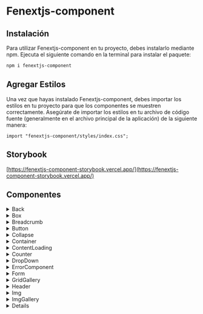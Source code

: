 # Fenextjs-component

## Instalación

Para utilizar Fenextjs-component en tu proyecto, debes instalarlo mediante npm. Ejecuta el siguiente comando en la terminal para instalar el paquete:

```bash
npm i fenextjs-component
```

## Agregar Estilos

Una vez que hayas instalado Fenextjs-component, debes importar los estilos en tu proyecto para que los componentes se muestren correctamente. Asegúrate de importar los estilos en tu archivo de código fuente (generalmente en el archivo principal de la aplicación) de la siguiente manera:

```tsx
import "fenextjs-component/styles/index.css";
```

## Storybook

[https://fenextjs-component-storybook.vercel.app/](https://fenextjs-component-storybook.vercel.app/)

## Componentes

<details>
  <summary>Back</summary>
El componente Back es una representación visual de un botón de retroceso (atrás) que permite al usuario navegar a la página anterior en la historia del navegador, utilizar la funcionalidad de Next.js Router, redirigir a una URL específica o simplemente ejecutar una función personalizada al hacer clic en el botón.

```tsx
import { Back, BackProps } from "fenextjs-component/cjs/Back";

/* Ejemplo 1: Uso básico del componente Back con texto personalizado */
<Back>Go Back</Back>;

/* Ejemplo 2: Back con icono personalizado y tipo de redirección a una URL */
<Back
    icon={<img src="/custom-back-icon.svg" alt="Back Icon" />}
    typeOnBack="link"
    link="/previous-page"
>
    Back to Previous Page
</Back>;

/* Ejemplo 3: Back en estado de carga (loader) */
<Back loader>Loading...</Back>;

/* Ejemplo 4: Back deshabilitado */
<Back disabled>Disabled Back</Back>;

/* Ejemplo 5: Back con redirección a la página anterior mediante Next.js Router */
<Back typeOnBack="router">Go to Previous Route</Back>;

/* Ejemplo 6: Back con redirección a la página anterior mediante la historia del navegador */
<Back typeOnBack="history">Go Back in History</Back>;

/* Ejemplo 7: Back con función personalizada */
<Back onClick={() => alert("Custom function executed!")}>
    Custom Click Function
</Back>;
```

</details>

<details>
  <summary>Box</summary>
El componente Box es un componente simple que representa un contenedor que puede ser utilizado para agrupar contenido dentro de una caja con estilos personalizados.

```tsx
import { Box, BoxProps } from "fenextjs-component/cjs/Box";

/* Ejemplo 1: Uso básico del componente Box */
<Box>
    <h2>Contenido dentro del Box</h2>
    <p>Este es un párrafo dentro del Box.</p>
</Box>

/* Ejemplo 2: Box con clase de estilo personalizada */
<Box className="custom-box">
    <h2>Contenido personalizado dentro del Box</h2>
    <p>Este es otro párrafo dentro del Box con estilos personalizados.</p>
</Box>

```

</details>

<details>
  <summary>Breadcrumb</summary>
El componente Breadcrumb es una representación visual de una lista de enlaces que proporcionan una navegación jerárquica en una aplicación web. Cada enlace en la lista se muestra con una etiqueta "a" que permite redirigir al usuario a la URL especificada.

```tsx
import { Breadcrumb, BreadcrumbProps } from "fenextjs-component/cjs/Breadcrumb";

const breadcrumbLinks = [
    { href: "/", children: "Home" },
    { href: "/products", children: "Products" },
    { href: "/products/category", children: "Category" },
];

const handleLinkClick = () => {
    console.log("Breadcrumb link clicked!");
};

/* Ejemplo 1: Uso básico del componente Breadcrumb */
<Breadcrumb links={breadcrumbLinks} />;

/* Ejemplo 2: Breadcrumb con clase de estilo personalizada */
<Breadcrumb
    links={breadcrumbLinks}
    className="custom-breadcrumb"
    classNameItem="custom-breadcrumb-item"
    classNameLink="custom-breadcrumb-link"
/>;

/* Ejemplo 3: Breadcrumb con evento de clic personalizado */
<Breadcrumb
    links={[
        { href: "/", children: "Home" },
        {
            href: "/products",
            children: "Products",
            onClick: handleLinkClick,
        },
        { href: "/products/category", children: "Category" },
    ]}
/>;
```

</details>

<details>
  <summary>Button</summary>

El componente Button es un componente versátil que representa un botón interactivo. Puede renderizarse como un elemento "button" o como un contenedor "div", y proporciona varias opciones de personalización, incluyendo tamaño, icono y estado de carga.

```tsx
import { Button, ButtonProps } from "fenextjs-component/cjs/Button";

const handleButtonClick = () => {
    console.log("Button clicked!");
};

/* Ejemplo 1: Uso básico del componente Button */
<Button onClick={handleButtonClick}>Click Me</Button>;

/* Ejemplo 2: Button con clase de estilo personalizada */
<Button className="custom-button" onClick={handleButtonClick}>
    Custom Button
</Button>;

/* Ejemplo 3: Button con icono */
<Button icon={<i className="fa fa-check" />} onClick={handleButtonClick}>
    Save
</Button>;

/* Ejemplo 4: Button con estado de carga */
<Button loader onClick={handleButtonClick}>
    Loading...
</Button>;

/* Ejemplo 5: Button deshabilitado */
<Button disabled onClick={handleButtonClick}>
    Disabled Button
</Button>;

/* Ejemplo 6: Button como un contenedor <div> */
<Button isBtn={false} onClick={handleButtonClick}>
    Div Button
</Button>;

/* Ejemplo 7: Button con tamaño personalizado */
<Button size="extra-strong" onClick={handleButtonClick}>
    Extra Strong Button
</Button>;

/* Ejemplo 8: Button a lo ancho */
<Button full onClick={handleButtonClick}>
    Full Width Button
</Button>;
```

</details>

<details>
  <summary>Collapse</summary>
<details>
  <summary>Simple</summary>

El componente Collapse es un componente utilizado para mostrar y ocultar contenido, como acordeones, en una interfaz. Permite definir encabezados personalizados para controlar el colapso del contenido y ofrece opciones para mostrar un icono de carga mientras se realiza una acción.

```tsx
import {
    Collapse,
    CollapseProps,
} from "fenextjs-component/cjs/Collapse/Simple";

/* Ejemplo 1: Uso básico del componente Collapse */
<Collapse header="Click to Collapse">
    <p>Content goes here</p>
</Collapse>;

/* Ejemplo 2: Collapse con encabezado personalizado */
<Collapse header={<h3>Custom Header</h3>}>
    <p>Custom content</p>
</Collapse>;

/* Ejemplo 3: Collapse deshabilitado */
<Collapse header="Disabled Collapse" disabled>
    <p>Content goes here</p>
</Collapse>;

/* Ejemplo 4: Collapse activo por defecto */
<Collapse header="Default Active Collapse" defaultActive>
    <p>Content goes here</p>
</Collapse>;

/* Ejemplo 5: Collapse con tipo "radio" */
<Collapse header="Radio Collapse" type="radio">
    <p>Content goes here</p>
</Collapse>;

/* Ejemplo 6: Collapse con icono de carga */
<Collapse header="Collapse with Loader" loader>
    <p>Content goes here</p>
</Collapse>;

/* Ejemplo 7: Collapse con tipo de show "focus" */
<Collapse header="Focus Collapse" show="focus">
    <p>Content goes here</p>
</Collapse>;
```

</details>
<details>
  <summary>Multiple</summary>

El componente CollapseMultiple es una extensión del componente Collapse que permite mostrar múltiples elementos colapsables. Permite proporcionar una lista de elementos (items) que se colapsarán individualmente y ofrece opciones para controlar si los elementos son de tipo "checkbox" o "radio" y compartir el mismo nombre de grupo para que solo uno pueda estar activo a la vez.

```tsx
import {
    CollapseMultiple,
    CollapseMultipleProps,
} from "fenextjs-component/cjs/Collapse/Multiple";

const collapseItems = [
    {
        header: "Item 1",
        children: <p>Content for Item 1</p>,
    },
    {
        header: "Item 2",
        children: <p>Content for Item 2</p>,
    },
    {
        header: "Item 3",
        children: <p>Content for Item 3</p>,
    },
];

/* Ejemplo 1: Uso del componente CollapseMultiple con tipo "checkbox" */
<CollapseMultiple
    items={collapseItems}
    name="checkbox-group"
    type="checkbox"
/>

/* Ejemplo 2: Uso del componente CollapseMultiple con tipo "radio" */
<CollapseMultiple items={collapseItems} name="radio-group" type="radio" />;
```

</details>
</details>

<details>
  <summary>Container</summary>
El componente Container es una caja que envuelve y limita su contenido. Permite personalizar el tamaño del contenedor y aplicar padding inline (espacio interno horizontal) si es necesario.

```tsx
import { Container, ContainerProps } from "fenextjs-component/cjs/Container";

/* Ejemplo 1: Uso del componente Container con tamaño personalizado y padding inline */
<Container customSize={480} usePaddingInline>
    <p>Contenido del contenedor</p>
</Container>;

/* Ejemplo 2: Uso del componente Container sin padding inline */
<Container usePaddingInline={false}>
    <p>Otro contenido del contenedor</p>
</Container>;
```

</details>

<details>
  <summary>ContentLoading</summary>

El componente ContentLoading es un componente que representa un contenedor para el contenido que puede estar cargando o aún no estar disponible. Puede mostrar un spinner de carga mientras se está cargando el contenido, o simplemente mostrar el contenido cuando esté listo.

```tsx
import {
    ContentLoading,
    ContentLoadingProps,
} from "fenextjs-component/cjs/ContentLoading";

const [loading, setLoading] = useState(true);

useEffect(() => {
    // Simulación de una carga asincrónica
    setTimeout(() => {
        setLoading(false);
    }, 3000);
}, []);
<ContentLoading loader={loading}>
    <p>Contenido listo para mostrar</p>
</ContentLoading>;
```

</details>
<details>
  <summary>Counter</summary>

El componente Counter es un contador que muestra un número y, opcionalmente, un texto asociado. El contador anima el cambio del número desde el valor actual hasta el número objetivo con una animación suave de incremento.

```tsx
import { Counter, CounterProps } from "fenextjs-component/cjs/Counter";

/* Ejemplo 1: Uso básico del componente Counter */
<Counter number={1000} text="Total Count" />;

/* Ejemplo 2: Personalización del tiempo de incremento y el número de decimales */
<Counter number={2000.75} text="Sales Count" time={2000} decimal={1} />;

/* Ejemplo 3: Uso de un formato personalizado para el número */
<Counter
    number={3000.12345}
    text="Average Score"
    parseNumber={(n) => `$${n.toFixed(2)}`}
/>;
```

</details>
<details>
  <summary>DropDown</summary>

El componente DropDown es un componente que muestra un contenido colapsable que se despliega hacia arriba o hacia abajo según el espacio disponible en el contenedor padre. Es útil para crear menús desplegables o listas que deben ajustarse automáticamente según el espacio disponible.

```tsx
import { DropDown, DropDownProps } from "fenextjs-component/cjs/DropDown";

/* Ejemplo 1: DropDown hacia abajo */
<DropDown header="Menu">
    <ul>
        <li>Option 1</li>
        <li>Option 2</li>
        <li>Option 3</li>
    </ul>
</DropDown>;

/* Ejemplo 2: DropDown hacia arriba */
<DropDown header="Profile" show="focus">
    <div>
        <p>Username: john_doe</p>
        <button>Logout</button>
    </div>
</DropDown>;
```

</details>
<details>
  <summary>ErrorComponent</summary>

El componente ErrorComponent es un componente que se utiliza para mostrar mensajes de error en la interfaz de usuario. Es útil para manejar errores generados por la biblioteca fenextjs-error.

```tsx
import {
    ErrorComponent,
    ErrorComponentProps,
} from "fenextjs-component/cjs/Error";

const handleError: ErrorFenextjs = {
    code: "INPUT_REQUIRED",
    message: "Este campo es obligatorio.",
};

/* Ejemplo 1: Mostrar un mensaje de error */
<ErrorComponent error={handleError} />;

/* Ejemplo 2: Mostrar contenido si no hay error */
<ErrorComponent error={null}>
    <p>Contenido sin errores.</p>
</ErrorComponent>;
```

</details>
<details>
  <summary>Form</summary>

El componente Form es un componente que se utiliza para manejar formularios en React. Proporciona funciones para validar los datos del formulario usando Yup, enviar el formulario y manejar las notificaciones de éxito o error después del envío.

```tsx
import { Form, FormProps } from "fenextjs-component/cjs/Form";

// Datos iniciales del formulario
const initialData = {
    name: "",
    email: "",
    message: "",
};

// Función para manejar la envío del formulario
const handleSubmit: FormProps["onSubmit"] = async (data) => {
    // Aquí deberías realizar la lógica para enviar los datos del formulario al servidor.
    // Retorna una promesa con el resultado del envío del formulario (puede ser un objeto con propiedades type, message, etc.).
    // Simularemos una solicitud exitosa aquí con un retraso de 1 segundo:
    await new Promise((resolve) => setTimeout(resolve, 1000));
    return {
        type: "success",
        message: "Formulario enviado con éxito.",
    };
};

// Función para manejar el evento después del envío exitoso del formulario
const handleAfterSubmit: FormProps["onAfterSubmit"] = (data) => {
    console.log("Formulario enviado con éxito:", data);
    // Aquí puedes realizar acciones después de que el formulario se envíe con éxito.
};

<Form
    data={initialData}
    onSubmit={handleSubmit}
    onAfterSubmit={handleAfterSubmit}
>
    {/* Aquí irían los campos del formulario */}
</Form>;
```

</details>
<details>
  <summary>GridGallery</summary>

El componente GridGallery es una galería de elementos dispuestos en una cuadrícula. Toma una lista de elementos de tipo React.ReactNode y los muestra en una cuadrícula con un estilo personalizado.

```tsx
import {
    GridGallery,
    GridGalleryProps,
} from "fenextjs-component/cjs/GridGallery";

// Lista de elementos para mostrar en la galería
const galleryItems = [
    <img src="imagen1.jpg" alt="Imagen 1" />,
    <img src="imagen2.jpg" alt="Imagen 2" />,
    <img src="imagen3.jpg" alt="Imagen 3" />,
    // Agrega más elementos aquí...
];

<GridGallery
    items={galleryItems}
    className="my-gallery"
    classNameItem="gallery-item"
/>;
```

</details>

<details>
  <summary>Header</summary>
<details>
  <summary>ButtonMenu</summary>

El componente ButtonMenu es un botón desplegable que muestra un menú cuando se hace clic en él. Tiene opciones para personalizar su apariencia, como agregar un ícono y contenido dentro del menú. También puede estar en un estado de carga (loader) y ser desactivado (disabled). El menú se activa mediante una casilla de verificación oculta que se marca o desmarca al hacer clic en el botón.

```tsx
import {
    ButtonMenu,
    ButtonMenuProps,
} from "fenextjs-component/cjs/Header/ButtonMenu";

<ButtonMenu
    loader={false}
    disabled={false}
    defaultActive={false}
    className="custom-btn-menu"
    classNameIcon="custom-icon"
    classNameIconBarClose="custom-icon-bar"
    classNameContent="custom-content"
>
    <img src="logo.png" />
</ButtonMenu>;
```

</details>

<details>
  <summary>ItemMenu</summary>

El componente ItemMenu representa un elemento de menú desplegable que muestra un enlace ("a") y, opcionalmente, un ícono junto al texto del enlace. También puede contener subelementos (subItems) que se mostrarán en un menú desplegable cuando se haga clic en el elemento principal. El elemento principal puede tener un estado predeterminado activo (defaultActive) para mostrar el menú desplegable cuando se muestra inicialmente.

```tsx
import {
    ItemMenu,
    ItemMenuProps,
} from "fenextjs-component/cjs/Header/ItemMenu";

<ItemMenu
    text="Home"
    url="/"
    icon={<i className="fas fa-home" />}
    defaultActive={false}
    className="custom-menu-item"
    classNameA="custom-link"
    classNameText="custom-text"
    classNameIcon="custom-icon"
    subItems={[
        {
            text: "Subitem 1",
            url: "/subitem1",
        },
        {
            text: "Subitem 2",
            url: "/subitem2",
        },
    ]}
/>;
```

</details>

<details>
  <summary>Menu</summary>

El componente Menu es un contenedor que muestra una lista de elementos de menú (ItemMenu) de forma vertical. Cada elemento de menú puede contener un enlace (<a>) con texto y un ícono opcional, así como subelementos que se mostrarán en un menú desplegable cuando se haga clic en el elemento principal.

```tsx
import { Menu, MenuProps } from "fenextjs-component/cjs/Header/Menu";

const menuItems = [
    {
        text: "Home",
        url: "/",
        icon: <i className="fas fa-home" />,
        defaultActive: false,
        subItems: [
            {
                text: "Subitem 1",
                url: "/subitem1",
            },
            {
                text: "Subitem 2",
                url: "/subitem2",
            },
        ],
    },
    {
        text: "About",
        url: "/about",
    },
    {
        text: "Contact",
        url: "/contact",
    },
];
<Menu items={menuItems} className="custom-menu" />;
```

</details>
</details>

<details>
  <summary>Img</summary>

El componente Img es una imagen optimizada que permite cargar diferentes versiones de la imagen según el ancho de pantalla del dispositivo. También permite agregar capas superpuestas a la imagen. Si la imagen principal no se carga correctamente, se muestra una imagen alternativa especificada por el usuario.

```tsx
import { Img, ImgProps } from "fenextjs-component/cjs/Img";

<Img
    src="/images/image.jpg"
    srcMin1680="/images/image-large.jpg"
    srcMin768="/images/image-medium.jpg"
    srcMin575="/images/image-small.jpg"
    imgIf404="/images/image-error.jpg"
    name="Example Image"
    className="custom-img"
    classNameImg="img-content"
    layers={[
        { background: "rgba(255, 255, 255, 0.5)", mixBlendMode: "multiply" },
        { filter: "brightness(1.2)" },
    ]}
    onErrorImg={(e) => {
        console.error("Error loading image:", e);
    }}
/>;
```

</details>

<details>
  <summary>ImgGallery</summary>
  
El componente ImgGallery es una galería de imágenes que muestra una cuadrícula de imágenes en forma de GridGallery y permite mostrar más imágenes cuando se hace clic en el botón "Show more pictures".

```tsx
import { ImgGallery, ImgGalleryProps } from "fenextjs-component/cjs/ImgGallery";

const images = [
    {
        src: "https://example.com/image1.jpg",
        alt: "Image 1",
    },
    {
        src: "https://example.com/image2.jpg",
        alt: "Image 2",
    },
    // ... Add more images here
];
const buttonProps = {
    children: "Load more images",
    // Add other props for the Button component here if needed
};
<ImgGallery imgs={images} buttonShowMoreImg={buttonProps} />;
```

</details>
<details>
  <summary>Input</summary>

<details>
  <summary>InputAutocompleteGoogleMaps</summary>

El componente InputAutocompleteGoogleMaps es un campo de entrada que utiliza el servicio de Autocompletado de Google Maps para buscar ubicaciones y autocompletar direcciones. Al ingresar una dirección o ubicación en el campo de entrada, se mostrarán sugerencias proporcionadas por Google Maps.

```tsx
import {
    InputAutocompleteGoogleMaps,
    InputAutocompleteGoogleMapsProps,
} from "fenextjs-component/cjs/Input/AutocompleteGoogleMaps";

const handleAutocompleteChange = (address) => {
    console.log("Selected address:", address);
};
<InputAutocompleteGoogleMaps
    onChange={handleAutocompleteChange}
    defaultValue={{
        formatted_address: "1600 Amphitheatre Parkway, Mountain View, CA",
        geometry: {
            location: {
                lat: 37.423576,
                lng: -122.084189,
            },
        },
    }}
/>;
```

</details>

<details>
  <summary>InputCheckbox</summary>

El componente InputCheckbox es un campo de entrada de tipo checkbox. Permite al usuario seleccionar o deseleccionar una opción.

```tsx
import {
    InputCheckbox,
    InputCheckboxProps,
} from "fenextjs-component/cjs/Input/Checkbox";

const handleCheckboxChange = (checked) => {
    console.log("Checkbox is checked:", checked);
};

const handleValidation = async () => {
    // Perform validation logic here
    await new Promise((resolve) => setTimeout(resolve, 1000)); // Simulate an asynchronous operation
    console.log("Validation completed.");
};
<InputCheckbox
    label="Enable Feature"
    onChange={handleCheckboxChange}
    onValidateCheck={handleValidation}
/>;
```

</details>

<details>
  <summary>InputDate</summary>

El componente InputDate es un campo de entrada que permite al usuario seleccionar una fecha o hora. Es compatible con varios tipos de fechas, como "date", "month", "week" y "time".

```tsx
import { InputDate, InputDateProps } from "fenextjs-component/cjs/Input/Date";

const handleDateChange = (date) => {
    console.log("Selected date:", date);
};
<InputDate type="date" label="Select a date:" onChange={handleDateChange} />;
```

</details>

<details>
  <summary>InputDateRange</summary>

El componente InputDateRange es un campo de entrada que permite al usuario seleccionar un rango de fechas. Está compuesto por dos campos de entrada InputDate, uno para la fecha de inicio del rango y otro para la fecha de finalización del rango.

```tsx
import {
    InputDateRange,
    InputDateRangeProps,
} from "fenextjs-component/cjs/Input/DateRange";

const handleDateRangeChange = (dateRange) => {
    console.log("Selected date range:", dateRange);
};
<InputDateRange
    label="Select a date range:"
    onChange={handleDateRangeChange}
/>;
```

</details>

<details>
  <summary>InputFile</summary>

El componente InputFile es un campo de entrada que permite a los usuarios cargar archivos. Al seleccionar un archivo, se muestra el nombre del archivo y se inicia una función de carga para subir el archivo al servidor. Además, el componente puede mostrar el progreso de carga y manejar errores durante el proceso de carga.

```tsx
import { InputFile, InputFileProps } from "fenextjs-component/cjs/Input/File";

const handleFileChange = (file) => {
    console.log("Selected file:", file);
};

const handleUploadFile = async (data) => {
    // Simulando la carga de archivo en el servidor
    await new Promise((resolve) => setTimeout(resolve, 2000));
    return {
        fileData: "https://example.com/myfile.pdf",
        text: "myfile.pdf",
    };
};
<InputFile
    label="Select a file:"
    onChange={handleFileChange}
    onUploadFile={handleUploadFile}
    accept={[".pdf", ".jpg", ".png"]}
>
    <span>Click to browse files</span>
</InputFile>;
```

</details>

<details>
  <summary>InputGallery</summary>

El componente InputGallery es una galería de imágenes que permite a los usuarios agregar y eliminar imágenes. Cada imagen se representa mediante el componente InputImg, que permite seleccionar una imagen de la computadora del usuario. El componente InputGallery muestra una lista de imágenes con la opción de agregar más imágenes haciendo clic en un botón. Cada imagen tiene una opción para eliminarla de la galería.

```tsx
import {
    InputGallery,
    InputGalleryProps,
} from "fenextjs-component/cjs/Input/Gallery";

const handleGalleryChange = (items) => {
    console.log("Gallery items:", items);
};

<InputGallery
    defaultValue={[
        {
            fileData: "https://example.com/image1.jpg",
            text: "image1.jpg",
        },
        {
            fileData: "https://example.com/image2.jpg",
            text: "image2.jpg",
        },
    ]}
    onChange={handleGalleryChange}
    textBtn="Add More Images"
/>;
```

</details>

<details>
  <summary>InputImg</summary>

El componente InputImg es una galería de imágenes que permite a los usuarios agregar y eliminar imágenes. Cada imagen se representa mediante el componente InputImg, que permite seleccionar una imagen de la computadora del usuario. El componente InputImg muestra una lista de imágenes con la opción de agregar más imágenes haciendo clic en un botón. Cada imagen tiene una opción para eliminarla de la galería.

```tsx
import { InputImg, InputImgProps } from "fenextjs-component/cjs/Input/Img";

const handleImageChange = (data) => {
    console.log("Image data:", data);
};

const handleImageRemove = () => {
    console.log("Image removed");
};

<InputImg
    defaultValue={{
        fileData: "https://example.com/image.jpg",
        text: "image.jpg",
    }}
    onChange={handleImageChange}
    onRemove={handleImageRemove}
/>;
```

</details>

<details>
  <summary>InputNumber</summary>

El componente InputNumber es un campo de entrada que permite a los usuarios ingresar y mostrar números. También proporciona botones para aumentar o disminuir el valor numérico.

```tsx
import {
    InputNumber,
    InputNumberProps,
} from "fenextjs-component/cjs/Input/Number";

<InputNumber
    defaultValue={5}
    onChange={handleNumberChange}
    useBtnIncreaseDecrease={true}
    min={0}
    max={10}
/>;
```

</details>

<details>
  <summary>InputNumberCount</summary>

El componente InputNumberCount es un campo de entrada de texto que permite a los usuarios ingresar y mostrar números en un formato con símbolos de moneda al inicio y al final del número.

```tsx
import {
    InputNumberCount,
    InputNumberCountProps,
} from "fenextjs-component/cjs/Input/NumberCount";

<InputNumberCount
    defaultValue={1000}
    onChange={handleNumberChange}
    symbolInit="€"
/>;
```

</details>

<details>
  <summary>InputPassword</summary>

El componente InputPassword es un campo de entrada de texto que se utiliza para contraseñas y oculta el texto ingresado a menos que el usuario elija revelarlo haciendo clic en un ícono de ojo.

```tsx
import {
    InputPassword,
    InputPasswordProps,
} from "fenextjs-component/cjs/Input/Password";

<InputPassword placeholder="Enter password" />;
```

</details>
<details>
  <summary>InputPhone</summary>

El componente InputPhone es un campo de entrada que combina un código de país selecto y un número de teléfono. También puede mostrar una bandera junto al código de país. Utiliza la librería Yup para validar el código de país y el número de teléfono.

```tsx
import {
    InputPhone,
    InputPhoneProps,
} from "fenextjs-component/cjs/Input/Phone";

<InputPhone label="Phone Number" />;
```

</details>
<details>
  <summary>InputRadio</summary>

El componente InputRadio es una serie de botones de opción que permiten al usuario seleccionar una opción de una lista. Cada botón de opción está asociado a un ítem que contiene un id y una etiqueta label.

```tsx
import {
    InputRadio,
    InputRadioProps,
} from "fenextjs-component/cjs/Input/Phone";

const items = [
    { id: "option1", label: "Option 1" },
    { id: "option2", label: "Option 2" },
    { id: "option3", label: "Option 3" },
];

const handleRadioChange = (selectedItem) => {
    console.log("Selected Item:", selectedItem);
};
<InputRadio
    items={items}
    defaultValue={items[0]}
    onChange={handleRadioChange}
/>;
```

</details>

<details>
  <summary>InputRange</summary>

El componente InputRange es una barra de desplazamiento (slider) que permite al usuario seleccionar un valor dentro de un rango determinado. El rango de valores se especifica mediante las propiedades min y max, y el valor seleccionado se puede controlar mediante las propiedades defaultValue o value.

```tsx
import {
    InputRange,
    InputRangeProps,
} from "fenextjs-component/cjs/Input/Range";

<InputRange
    min={0}
    max={100}
    defaultValue={50}
    step={5}
    onChange={handleRangeChange}
    showNumber="bottom"
/>;
```

</details>
<details>
  <summary>InputRate</summary>

El componente InputRate es una barra de desplazamiento (slider) que permite al usuario seleccionar un valor dentro de un rango determinado. El rango de valores se especifica mediante las propiedades min y max, y el valor seleccionado se puede controlar mediante las propiedades defaultValue o value.

```tsx
import { InputRate, InputRateProps } from "fenextjs-component/cjs/Input/Rate";

<InputRate defaultValue={3.5} onChange={handleRateChange} />;
```

</details>
<details>
  <summary>InputSearch</summary>

El componente InputSearch es una caja de entrada de búsqueda que muestra una lista de resultados sugeridos mientras el usuario escribe en ella. Permite realizar búsquedas basadas en la entrada del usuario y muestra una lista de resultados sugeridos que se obtienen a través de la función onSearch. El usuario puede seleccionar un resultado de la lista o presionar "Enter" para realizar una acción específica.

```tsx
import {
    InputSearch,
    InputSearchProps,
} from "fenextjs-component/cjs/Input/Search";
const handleSearch = async (searchValue) => {
    // Aquí se realizaría una búsqueda real utilizando el valor de búsqueda.
    // La función debe devolver una promesa que resuelva en un arreglo de resultados sugeridos.
    // En este ejemplo, se utiliza un conjunto de resultados simulados.
    const fakeSearchResults = [
        { id: "1", text: "Result 1", content: <div>Content of Result 1</div> },
        { id: "2", text: "Result 2", content: <div>Content of Result 2</div> },
        { id: "3", text: "Result 3", content: <div>Content of Result 3</div> },
    ];

    // Simulación de tiempo de espera para mostrar el indicador de carga
    await new Promise((resolve) => setTimeout(resolve, 1000));

    return fakeSearchResults;
};

const handleResultClick = (selectedResult) => {
    console.log("Selected Result:", selectedResult);
};

<InputSearch
    placeholder="Search..."
    onSearch={handleSearch}
    onClickSearch={handleResultClick}
/>;
```

</details>
<details>
  <summary>InputSelect</summary>

El componente InputSelect es un componente de entrada que muestra una lista desplegable de opciones cuando el usuario interactúa con él. Permite seleccionar una opción de la lista o buscar opciones específicas a medida que el usuario escribe en el campo de entrada.

```tsx
import {
    InputSelect,
    InputSelectProps,
} from "fenextjs-component/cjs/Input/Select";

const options = [
    { id: "1", text: "Option 1" },
    { id: "2", text: "Option 2" },
    { id: "3", text: "Option 3" },
    { id: "4", text: "Option 4" },
    { id: "5", text: "Option 5" },
];

const handleSelectChange = (selectedOption) => {
    console.log("Selected Option:", selectedOption);
};

<InputSelect options={options} onChange={handleSelectChange} />;
```

</details>

<details>
  <summary>InputSelectCountry</summary>

El componente InputSelectCountry es un componente que representa un campo de entrada tipo select para seleccionar un país. Utiliza el componente InputSelect como base para mostrar las opciones disponibles para elegir un país.

```tsx
import {
    InputSelectCountry,
    InputSelectCountryProps,
} from "fenextjs-component/cjs/Input/SelectCountry";

<InputSelectCountry
    onChange={handleCountryChange}
    className="custom-select"
    placeholder="Seleccione un país"
    disabled={false}
/>;
```

<details>

  <summary>InputSelectCountryMultiple</summary>

El componente InputSelectCountryMultiple es una función que representa un campo de entrada tipo select múltiple para seleccionar múltiples países. Utiliza el componente InputSelectMultiple como base para mostrar las opciones disponibles para elegir múltiples países.

```tsx
import {
    InputSelectCountryMultiple,
    InputSelectCountryMultipleProps,
} from "fenextjs-component/cjs/Input/SelectCountryMultiple";

<InputSelectCountryMultiple
    onChange={handleCountryChange}
    className="custom-select"
    placeholder="Seleccione un país"
    disabled={false}
/>;
```

</details>
</details>

<details>
  <summary>InputSelectState</summary>


El componente InputSelectState es un componente que representa un campo de entrada tipo select para seleccionar un estado. Utiliza el componente InputSelect como base para mostrar las opciones disponibles para elegir un estado.

```tsx
import {
    InputSelectState,
    InputSelectStateProps,
} from "fenextjs-component/cjs/Input/SelectState";

<InputSelectState
    onChange={handleStateChange}
    className="custom-select"
    placeholder="Seleccione un estado"
    disabled={false}
    countryId={number}
/>;
```


<details>


<details>
  <summary>InputSelectCity</summary>

El componente InputSelectCity es un componente que representa un campo de entrada tipo select para seleccionar un ciudad. Utiliza el componente InputSelect como base para mostrar las opciones disponibles para elegir un ciudad.

```tsx
import {
    InputSelectCity,
    InputSelectCityProps,
} from "fenextjs-component/cjs/Input/SelectCity";

<InputSelectCity
    onChange={handleCityChange}
    className="custom-select"
    placeholder="Seleccione una ciudad"
    disabled={false}
    stateId={number}
/>;
```



<details>



<details>
  <summary>InputSelectCSC</summary>

El componente InputSelectCSC es un componente de entrada que se utiliza para seleccionar un país, estado y ciudad en cascada (CSC). Permite al usuario elegir un país y, a continuación, se cargan automáticamente las opciones de estados disponibles para ese país. A continuación, cuando se selecciona un estado, se cargan las opciones de ciudades disponibles para ese estado.

```tsx
import {
    InputSelectCSC,
    InputSelectCSCProps,
} from "fenextjs-component/cjs/Input/SelectCSC";

<InputSelectCSC onChange={handleCSCChange} />;
```

</details>
<details>
  <summary>InputSelectMultiple</summary>

El componente InputSelectMultiple es un componente de entrada que permite al usuario seleccionar múltiples opciones de una lista desplegable. El componente muestra las opciones disponibles en un campo de entrada tipo "select" y permite agregar o eliminar opciones seleccionadas en una lista debajo del campo de entrada.

```tsx
import {
    InputSelectMultiple,
    InputSelectMultipleProps,
} from "fenextjs-component/cjs/Input/SelectMultiple";
const handleSelectMultipleChange = (selectedOptions) => {
    console.log("Selected Options:", selectedOptions);
};

const options = [
    { id: 1, text: "Option 1" },
    { id: 2, text: "Option 2" },
    { id: 3, text: "Option 3" },
    // ... Add more options as needed
];
<InputSelectMultiple options={options} onChange={handleSelectMultipleChange} />;
```

</details>
<details>
  <summary>InputSelectOption</summary>

El componente InputSelectOption es un componente que representa una opción en una lista desplegable (InputSelect). Puede mostrar texto e imágenes, y también puede incluir un botón de eliminar si se utiliza en una lista de selección múltiple (InputSelectMultiple).

```tsx
import {
    InputSelectOption,
    InputSelectOptionProps,
} from "fenextjs-component/cjs/Input/SelectOption";

const handleOptionClick = (item) => {
    console.log("Clicked Option:", item);
};

const handleOptionDelete = (item) => {
    console.log("Deleted Option:", item);
};

<InputSelectOption
    id={2}
    text="Option 2"
    img="url/to/image"
    onClick={handleOptionClick}
    onDelete={handleOptionDelete}
    type="multiple"
/>;
```

</details>

<details>
  <summary>InputSwich</summary>

El componente InputSwich es un componente que representa un interruptor o switch de selección. Permite al usuario cambiar entre dos estados (encendido/apagado) mediante una animación de deslizamiento.

```tsx
import {
    InputSwich,
    InputSwichProps,
} from "fenextjs-component/cjs/Input/Swich";
const handleChange = (isChecked) => {
    console.log("Switch is checked:", isChecked);
};

const handleValidateCheck = async () => {
    // Simulación de una operación de validación asincrónica
    await new Promise((resolve) => setTimeout(resolve, 1000));
    console.log("Switch is being validated...");
};

<InputSwich onChange={handleChange} defaultValue={false} />;
<InputSwich onChange={handleChange} defaultValue={true} disabled />;
<InputSwich
    onChange={handleChange}
    defaultValue={false}
    onValidateCheck={handleValidateCheck}
/>;
```

</details>

<details>
  <summary>InputText</summary>

El componente InputText es un componente para renderizar campos de entrada de texto. Proporciona funcionalidades como validación de entrada utilizando el esquema Yup, manejo de errores y carga, y opciones adicionales para personalizar la apariencia del campo de entrada.

```tsx
import { InputText, InputTextProps } from "fenextjs-component/cjs/Input/Text";
const handleChange = (value) => {
    console.log("Input value changed:", value);
};

const handleBlur = (value) => {
    console.log("Input blurred:", value);
};

const handleEnter = () => {
    console.log("Enter key pressed in input");
};

const handleCustomValidation = async (value) => {
    if (value === "forbidden") {
        throw new Error("Value is forbidden!");
    }
    return value;
};
<InputText
    label="Name"
    placeholder="Enter your name"
    onChange={handleChange}
    onBlur={handleBlur}
    onEnter={handleEnter}
/>;
<InputText
    label="Custom Validation"
    placeholder="Type 'forbidden' to see error"
    onChange={handleChange}
    onChangeValidate={handleCustomValidation}
/>;
```

</details>

<details>
  <summary>InputUpload</summary>

El componente InputUpload es un componente para cargar archivos. Proporciona una interfaz para arrastrar y soltar archivos o seleccionarlos a través de un botón de carga. También admite vista previa del archivo cargado y muestra el progreso de la carga en caso de que se esté cargando un archivo.

```tsx
import {
    InputUpload,
    InputUploadProps,
} from "fenextjs-component/cjs/Input/Upload";
const handleChange = (data) => {
    console.log("File data:", data);
};

<InputUpload
    title="Upload File"
    text="Drag and drop your file or click to choose."
    onChange={handleChange}
/>;
```

</details>
</details>

<details>
  <summary>LayoutGrid</summary>

<details>
  <summary>LayoutGridMenuLeft</summary>
  
El componente LayoutGridMenuLeft es un diseño de cuadrícula con un menú izquierdo que puede estar activo o inactivo, y puede cambiar entre estados activos o inactivos en dispositivos móviles. También puede mostrar un loader (cargador) mientras se encuentra en el estado de carga.

```tsx
import {
    LayoutGridMenuLeft,
    LayoutGridMenuLeftProps,
} from "fenextjs-component/cjs/Layout/Grid/GridMenuLeft";

const menuContent = (
    <>
        <ul>
            <li>Option 1</li>
            <li>Option 2</li>
            <li>Option 3</li>
        </ul>
    </>
);
<LayoutGridMenuLeft
    loader={true}
    menuLeft={menuContent}
    menuLeftActive={true}
    menuLeftMovilActive={false}
    useHeaderButtonMenu={true}
>
    <div>
        <h1>Welcome to My Website</h1>
        <p>This is the content of the website.</p>
    </div>
</LayoutGridMenuLeft>;
```

</details>

<details>
  <summary>LayoutGridMenuTop</summary>

El componente LayoutGridMenuTop es un diseño de cuadrícula con un menú en la parte superior. También puede mostrar un loader (cargador) mientras se encuentra en el estado de carga.

```tsx
import {
    LayoutGridMenuTop,
    LayoutGridMenuTopProps,
} from "fenextjs-component/cjs/Layout/Grid/GridMenuTop";
const menuContent = (
    <>
        <ul>
            <li>Home</li>
            <li>About</li>
            <li>Contact</li>
        </ul>
    </>
);
<LayoutGridMenuTop loader={true} menuTop={menuContent}>
    <div>
        <h1>Welcome to My Website</h1>
        <p>This is the content of the website.</p>
    </div>
</LayoutGridMenuTop>;
```

</details>
<details>
  <summary>LayoutGridMenuTopLeft</summary>

El componente LayoutGridMenuTopLeft es una combinación de los componentes LayoutGridMenuTop y LayoutGridMenuLeft. Este componente permite crear un diseño de cuadrícula con un menú en la parte superior y otro menú a la izquierda, y también puede mostrar un loader mientras se encuentra en el estado de carga.

```tsx
import {
    LayoutGridMenuTopLeft,
    LayoutGridMenuTopLeftProps,
} from "fenextjs-component/cjs/Layout/Grid/GridMenuTopLeft";

const menuContentTop = (
    <>
        <ul>
            <li>Home</li>
            <li>About</li>
            <li>Contact</li>
        </ul>
    </>
);

const menuContentLeft = (
    <>
        <ul>
            <li>Dashboard</li>
            <li>Profile</li>
            <li>Settings</li>
        </ul>
    </>
);

<LayoutGridMenuTopLeft
    loader={true}
    menuTop={menuContentTop}
    menuLeft={menuContentLeft}
    menuLeftActive={true}
    menuLeftMovilActive={false}
    useHeaderButtonMenu={false}
>
    <div>
        <h1>Welcome to My Website</h1>
        <p>This is the content of the website.</p>
    </div>
</LayoutGridMenuTopLeft>;
```

</details>

</details>

<details>
  <summary>Loader</summary>

El componente Loader que proporcionaste es bastante sencillo y parece ser una representación básica de un elemento cargador. A continuación, te muestro cómo podrías utilizar este componente junto con otros componentes existentes para construir una página simple que muestre un mensaje y un cargador:

```tsx
import { Loader, LoaderProps } from "fenextjs-component/cjs/Loader/Current";

<Loader classNameLoader="custom-loader" />;
```

<details>
  <summary>LoaderLine</summary>

El componente LoaderLine es una representación visual de un indicador de carga en forma de línea horizontal. Es una animación sencilla pero efectiva que se utiliza comúnmente en aplicaciones web para mostrar a los usuarios que el contenido está siendo cargado y que deben esperar antes de que esté disponible.

```tsx
import {
    LoaderLine,
    LoaderLineProps,
} from "fenextjs-component/cjs/Loader/Line";

<LoaderLine classNameLoaderLine="custom-loader-line" height={10} />;
```

</details>

<details>
  <summary>LoaderSpinner</summary>

El componente LoaderSpinner es una representación visual de un indicador de carga en forma de un círculo giratorio. Este tipo de animación es muy común en aplicaciones web para mostrar a los usuarios que el contenido está siendo cargado y que deben esperar antes de que esté disponible.

```tsx
import {
    LoaderSpinner,
    LoaderSpinnerProps,
} from "fenextjs-component/cjs/Loader/Spinner";

<LoaderSpinner classNameLoaderSpinner="custom-spinner" />;
```

</details>

<details>
  <summary>LoaderUser</summary>

El componente LoaderUser es un componente que combina tres instancias del componente LoaderLine para simular la carga de una sección de información de usuario. Cada instancia de LoaderLine representa una parte diferente de la información del usuario, como la imagen, el nombre y el correo electrónico.

```tsx
import {
    LoaderUser,
    LoaderUserProps,
} from "fenextjs-component/cjs/Loader/User";

<LoaderUser
    classNameLoaderUser="custom-loader-user"
    classNameLoaderUserImg="custom-loader-user-img"
    classNameLoaderUserName="custom-loader-user-name"
    classNameLoaderUserEmail="custom-loader-user-email"
/>;
```

</details>

</details>

<details>
  <summary>Media</summary>

<details>
  <summary>MediaInput</summary>
  
El componente MediaInput es una herramienta para seleccionar y cargar imágenes. Puede manejar tanto una sola imagen como múltiples imágenes. Proporciona una interfaz de usuario para cargar y previsualizar imágenes, y también se integra con Modal y MediaPage para una experiencia de usuario más completa.

```tsx
import {
    MediaInput,
    MediaInputProps,
} from "fenextjs-component/cjs/Media/Input";

<MediaInput
    titleView="Seleccionar Imagen"
    textView="Haga clic para seleccionar o cargar una imagen."
    defaultValue={[
        { src: "url_de_la_imagen_1", name: "imagen_1.jpg" },
        { src: "url_de_la_imagen_2", name: "imagen_2.jpg" },
    ]}
    multiple={true}
    onChange={handleImageChange}
    ButtonUploadProps={{
        children: "Cargar Imagen",
        full: true,
    }}
    MediaPageProps={{
        title: "Galería de Imágenes",
        description: "Seleccione las imágenes para su galería.",
        images: [
            { src: "url_de_la_imagen_1", name: "imagen_1.jpg" },
            { src: "url_de_la_imagen_2", name: "imagen_2.jpg" },
        ],
    }}
/>;
```

</details>

<details>
  <summary>MediaPage</summary>

El componente MediaPage es una interfaz para mostrar y gestionar imágenes. Permite al usuario cargar, seleccionar y eliminar imágenes. Puede usarse en conjunto con InputUpload y proporciona opciones para previsualizar, descargar y eliminar imágenes.

```tsx
import { MediaPage, MediaPageProps } from "fenextjs-component/cjs/Media/Page";

<MediaPage
    defaultValue={[
        { src: "url_de_la_imagen_1", name: "imagen_1.jpg" },
        { src: "url_de_la_imagen_2", name: "imagen_2.jpg" },
    ]}
    multiple={true}
    onChange={handleImageChange}
    onUploadImg={handleImageUpload}
    onDeleteImg={handleImageDelete}
/>;
```

</details>

</details>
<details>
  <summary>Modal</summary>

El componente Modal es un componente de nivel superior que utiliza el componente ModalBase para crear un modal en la pantalla. Este componente toma algunas propiedades adicionales y también incluye un elemento que, al hacer clic en él, activa el modal.

```tsx
import { Modal, ModalProps } from "fenextjs-component/cjs/Modal";

<Modal
    ElementActionModalActive={<button>Open Modal</button>}
    type="center"
    classNameElementActionModalActive="custom-modal-btn"
    classNameModal={{
        className: "custom-modal",
        classNameBg: "custom-modal-bg",
        classNameContent: "custom-modal-content",
        classNameClose: "custom-modal-close",
    }}
>
    <h2>This is a Modal</h2>
    <p>Hello, this is the content of the modal.</p>
    <button>Close Modal</button>
</Modal>;
```

<details>
  <summary>ModalBase</summary>
  
El componente ModalBase es un componente que representa un modal o ventana emergente que se puede mostrar en la pantalla. El modal puede tener diferentes posiciones en la pantalla, como arriba, izquierda, derecha, abajo o en el centro. El modal puede activarse o desactivarse mediante la propiedad active, y también se puede cerrar haciendo clic en el icono de cierre.

```tsx
import { ModalBase, ModalBaseProps } from "fenextjs-component/cjs/Modal/Base";
const [isModalActive, setIsModalActive] = useState(false);

const handleOpenModal = () => {
    setIsModalActive(true);
};

const handleCloseModal = () => {
    setIsModalActive(false);
};

<button onClick={handleOpenModal}>Open Modal</button>;
<ModalBase
    active={isModalActive}
    type="center"
    onClose={handleCloseModal}
    className="custom-modal"
    classNameBg="custom-modal-bg"
    classNameContent="custom-modal-content"
    classNameClose="custom-modal-close"
>
    <h2>This is a Modal</h2>
    <p>Hello, this is the content of the modal.</p>
    <button onClick={handleCloseModal}>Close Modal</button>
</ModalBase>;
```

</details>

</details>

<details>
  <summary>Notification</summary>

El componente Notification es un componente que muestra un mensaje de notificación en la pantalla.
El componente Notification utiliza la propiedad type para aplicar una clase CSS específica relacionada con el tipo de notificación seleccionado. Por ejemplo, si el tipo de notificación es "SUCCESS", se aplicará la clase CSS "fenext-notification-success" al componente, lo que cambiará el estilo de la notificación para que se muestre como una notificación de éxito.

```tsx
import {
    Notification,
    NotificationProps,
} from "fenextjs-component/cjs/Notification/Fixed";

<Notification type="SUCCESS" className="custom-notification">
    ¡Operación exitosa! El artículo se ha guardado correctamente.
</Notification>;
<Notification type="ERROR" className="custom-notification">
    ¡Error! No se pudo completar la operación.
</Notification>;
<Notification type="WARNING" className="custom-notification">
    Advertencia: Esta acción es irreversible.
</Notification>;
<Notification type="NORMAL" className="custom-notification">
    Hola, esta es una notificación normal.
</Notification>;
```

<details>
  <summary>NotificationPop</summary>

El componente NotificationPop es un componente que muestra una notificación emergente en la parte superior o inferior de la pantalla. Este componente utiliza el hook useNotification para obtener y controlar el estado de las notificaciones.

```tsx
import {
    NotificationPop,
    NotificationPopProps,
} from "fenextjs-component/cjs/Notification/Pop";
import {
    useNotification,
    useNotificationProps,
} from "fenextjs-hook/cjs/useNotification";
import { RequestResultTypeProps } from "fenextjs-interface/cjs/Request";
const { pop } = useNotification({ time });

const handleShowNotification = () => {
    pop({
        message: "message",
        type: RequestResultTypeProps.OK,
    });
};
<button onClick={handleShowNotification}>Mostrar Notificación</button>;

<NotificationPop
    typePop="top"
    time={5000}
    classNamePop="custom-notification-pop"
    className="custom-notification"
/>;
```

</details>

</details>

<details>
  <summary>Pagination</summary>

El componente Pagination es un componente que combina los componentes PaginationItemPage y PaginationNPage para ofrecer una paginación completa. Permite al usuario cambiar el número de página y la cantidad de elementos que se mostrarán por página.

```tsx
import {
    Pagination,
    PaginationProps,
} from "fenextjs-component/cjs/Pagination/PaginationAll";

<Pagination
    nItems={totalItems} // Total de elementos a paginar
    nItemsPage={itemsPerPage} // Cantidad de elementos por página
    currentPage={currentPage} // Página actual
    onChangePage={handlePageChange} // Función de cambio de página
    onChangeNPage={handleItemsPerPageChange} // Función de cambio de cantidad de elementos por página
    listNpage={[
        // Lista de opciones para cantidad de elementos por página
        { id: "10", text: "10" },
        { id: "20", text: "20" },
        { id: "50", text: "50" },
        { id: "100", text: "100" },
        { id: "all", text: "All" },
    ]}
/>;
```

<details>
  <summary>PaginationItemPage</summary>

El componente PaginationItemPage es un componente de paginación que te permite navegar por una lista de elementos divididos en páginas. Este componente muestra una serie de botones que permiten al usuario avanzar o retroceder entre las páginas de la lista.

```tsx
import {
    PaginationItemPage,
    PaginationItemPageProps,
} from "fenextjs-component/cjs/Pagination/PaginationItemPage";

<PaginationItemPage
    defaultPage={currentPage}
    nItems={100}
    nItemsPage={10}
    onChangePage={handlePageChange}
/>;
```

</details>
<details>
  <summary>PaginationNPage</summary>

El componente PaginationNPage es un componente que te permite seleccionar la cantidad de elementos que deseas mostrar por página en una paginación. Utiliza el componente InputSelect para ofrecer una lista desplegable con diferentes opciones de cantidad de elementos por página.

```tsx
import {
    PaginationNPage,
    PaginationNPageProps,
} from "fenextjs-component/cjs/Pagination/PaginationNPage";

<PaginationNPage
    listNpage={[
        { id: "10", text: "10" },
        { id: "20", text: "20" },
        { id: "50", text: "50" },
        { id: "100", text: "100" },
        { id: "all", text: "All" },
    ]}
    onChangeNPage={handleItemsPerPageChange}
/>;
```

</details>
</details>
<details>
  <summary>Progress</summary>

<details>
  <summary>ProgressCircle</summary>

El componente ProgressCircle es un componente que muestra un círculo de progreso y opcionalmente el número de progreso.

```tsx
import {
    ProgressCircle,
    ProgressCircleProps,
} from "fenextjs-component/cjs/Progress/Circle";

<ProgressCircle p={progress} showP={true} className="custom-circle" />;
```

</details>

<details>
  <summary>ProgressLine</summary>

El componente ProgressLine es similar al componente ProgressCircle, pero en lugar de mostrar un círculo de progreso, muestra una barra de progreso horizontal.

```tsx
import {
    ProgressLine,
    ProgressLineProps,
} from "fenextjs-component/cjs/Progress/Line";

<ProgressLine p={progress} showP={true} className="custom-progress" />;
```

</details>
</details>

<details>
  <summary>Schedule</summary>

<details>
  <summary>ScheduleDay</summary>

El componente ScheduleDay es un componente que permite al usuario agregar y eliminar rangos de tiempo en un día específico. El componente utiliza el componente InputDateRange para mostrar los campos de entrada de hora de inicio y hora final para cada rango de tiempo. También incluye un botón "Add Time Range" que permite al usuario agregar nuevos rangos de tiempo.

```tsx
import {
    ScheduleDay,
    ScheduleDayProps,
} from "fenextjs-component/cjs/Schedule/Day";

const [schedule, setSchedule] = useState([]);

const handleScheduleChange = (newSchedule) => {
    setSchedule(newSchedule);
};
<ScheduleDay
    value={schedule}
    onChange={handleScheduleChange}
    propsStart={{ label: "Start Time", placeholder: "Start Time" }}
    propsEnd={{ label: "End Time", placeholder: "End Time" }}
    ButtonProps={{ children: "Add Time Range" }}
/>;
```

</details>

<details>
  <summary>ScheduleWeekly</summary>

El componente ScheduleWeekly es un componente que permite al usuario definir un horario semanal para cada día de la semana. El componente utiliza el componente ScheduleDay para permitir al usuario agregar y eliminar rangos de tiempo para cada día.

```tsx
import {
    ScheduleWeekly,
    ScheduleWeeklyProps,
} from "fenextjs-component/cjs/Schedule/Weekly";

const [schedule, setSchedule] = useState({});

const handleScheduleChange = (newSchedule) => {
    setSchedule(newSchedule);
};

<ScheduleWeekly
    title="My Weekly Schedule"
    value={schedule}
    onChange={handleScheduleChange}
/>;
```

</details>

</details>

<details>
  <summary>Share</summary>

El componente Share es una componente que representa un conjunto de botones para compartir contenido en varias redes sociales y servicios de comunicación. Permite compartir un texto específico en diferentes plataformas como WhatsApp, Facebook, Twitter, LinkedIn y correo electrónico.

```tsx
import { Share, ShareProps, ShareListType } from "fenextjs-component/cjs/Share";

const shareText = "¡Echa un vistazo a este increíble sitio web!";
const shareOptions: ShareListType[] = ["whatsapp", "facebook", "twitter"];
<Share
    share={shareText}
    shareList={shareOptions}
    ButtonProps={{
        children: "Compartir",
    }}
    TitleProps={{
        children: "Compartir con tus amigos",
        tag: "h3",
    }}
/>;
```

</details>
<details>
  <summary>Slider</summary>

El componente Slider es un componente que muestra una lista de elementos en forma de carrusel deslizante. Los elementos se muestran en un número específico por fila, y el carrusel puede avanzar automáticamente o mediante flechas de navegación.

```tsx
import { Slider, SliderProps } from "fenextjs-component/cjs/Slider";

const items = [
    <div>Elemento 1</div>,
    <div>Elemento 2</div>,
    <div>Elemento 3</div>,
    // Agregar más elementos aquí
];
<Slider items={items} />;
```

</details>

<details>
  <summary>Steps</summary>

El componente Steps es un componente que muestra una serie de pasos en una lista y el contenido asociado a cada paso. Cada paso se representa mediante un círculo numerado y una etiqueta. El componente también puede mostrar botones de navegación para avanzar o retroceder entre los pasos.

```tsx
import { Steps, StepsProps } from "fenextjs-component/cjs/Steps";

const steps = [
    {
        label: "Step 1",
        content: <div>Content of Step 1</div>,
    },
    {
        label: "Step 2",
        content: <div>Content of Step 2</div>,
        status: "ok",
    },
    {
        label: "Step 3",
        content: <div>Content of Step 3</div>,
        status: "error",
    },
];

const handleNextStep = async (step) => {
    console.log("Next Step:", step);
    // Puedes realizar acciones adicionales aquí antes de avanzar al siguiente paso.
};

const handlePrevStep = async (step) => {
    console.log("Previous Step:", step);
    // Puedes realizar acciones adicionales aquí antes de retroceder al paso anterior.
};
<Steps
    items={steps}
    onNext={handleNextStep}
    onPrev={handlePrevStep}
    stepPos="top"
/>;
```

</details>
<details>
  <summary>Tab</summary>

El componente Tab es un componente que muestra una lista de pestañas y el contenido asociado a cada una de ellas. Cada pestaña se representa mediante un encabezado y un cuerpo, y el contenido del cuerpo cambia según la pestaña seleccionada.

```tsx
import { Tab, TabProps } from "fenextjs-component/cjs/Tab";

const tabs = [
    {
        id: "tab1",
        head: <span>Tab 1</span>,
        body: <div>Content of Tab 1</div>,
    },
    {
        id: "tab2",
        head: <span>Tab 2</span>,
        body: <div>Content of Tab 2</div>,
    },
    {
        id: "tab3",
        head: <span>Tab 3</span>,
        body: <div>Content of Tab 3</div>,
    },
];

const handleTabChange = (item) => {
    console.log("Selected Tab:", item.id);
    // Puedes realizar acciones adicionales aquí cuando se seleccione una pestaña diferente.
};
<Tab items={tabs} onChange={handleTabChange} />;
```

</details>
<details>
  <summary>Table</summary>

El componente Table es una tabla que muestra una lista de datos en forma de filas y columnas. Puedes configurar el encabezado de la tabla, la paginación, y otras opciones a través de sus propiedades.

```tsx
import { Table, TableProps } from "fenextjs-component/cjs/Table";

const data = [
    { id: 1, name: "John Doe", age: 30, city: "New York" },
    { id: 2, name: "Jane Smith", age: 25, city: "Los Angeles" },
    { id: 3, name: "Bob Johnson", age: 40, city: "Chicago" },
    // ...
];

const header = [
    { id: "name", th: "Name" },
    { id: "age", th: "Age" },
    { id: "city", th: "City" },
    // ...
];

const handleOrderBy = (order) => {
    // Handle ordering logic here
    console.log("Ordering by:", order);
};

const handleShowHidden = (showHidden) => {
    // Handle show/hide logic here
    console.log("Show/Hide:", showHidden);
};

const handleChecked = (selectedItems) => {
    // Handle selected items logic here
    console.log("Selected Items:", selectedItems);
};
<Table
    name="usersTable"
    items={data}
    header={header}
    pagination={{ totalPages: 5, currentPage: 1 }}
    useCheckbox={true}
    onOrderBy={handleOrderBy}
    onShowHidden={handleShowHidden}
    onChecked={handleChecked}
/>;
```

</details>
<details>
  <summary>Text</summary>

El componente Text es un componente que permite renderizar texto con diferentes estilos según el valor de la propiedad tag. Puedes utilizar este componente para renderizar texto en varios elementos HTML, como párrafos (p), texto enfatizado (em), negrita (b), etc.

```tsx
import { Text, TextProps } from "fenextjs-component/cjs/Text";

<Text tag="p" className="my-text">
    Este es un texto de ejemplo en un párrafo.
</Text>;

<Text tag="strong" className="my-strong-text">
    Este es un texto enfatizado.
</Text>;

<Text tag="em" className="my-emphasized-text">
    Este es un texto en cursiva.
</Text>;
```

</details>
<details>
  <summary>Theme</summary>

El componente Theme es un componente que permite cambiar el tema de una aplicación entre opciones predefinidas. Este componente utiliza el hook useLocalStorage para guardar y recuperar la selección del tema en el almacenamiento local del navegador.

```tsx
import { Theme, ThemeProps } from "fenextjs-component/cjs/Theme";

<Theme
    listTheme={["light", "dark", "blue"]} // Opciones de temas disponibles
    defaultTheme="light" // Tema predeterminado
    className="theme-selector" // Clase CSS adicional para el componente
    classNameItem="theme-item" // Clase CSS adicional para cada elemento del tema
/>;
```

</details>

<details>
  <summary>Title</summary>

El componente Title es un componente que se utiliza para renderizar títulos con diferentes niveles de encabezado (por ejemplo, h1, h2, h3, etc.). Permite especificar el nivel de encabezado y aplicar clases CSS adicionales si es necesario.

```tsx
import { Title, TitleProps } from "fenextjs-component/cjs/Title";

<Title tag="h1" className="main-title">
    Título Principal
</Title>;
<Title tag="h2" className="sub-title">
    Subtítulo
</Title>;
<Title tag="h3" className="sub-sub-title">
    Sub-subtítulo
</Title>;
```

</details>

<details>
  <summary>TwoColSticky</summary>

El componente TwoColSticky es una estructura de dos columnas donde una de las columnas es "sticky" (fija) y la otra es desplazable. La columna sticky permanecerá en su posición mientras la columna de los hijos se desplaza con el contenido.

```tsx
import {
    TwoColSticky,
    TwoColStickyProps,
} from "fenextjs-component/cjs/TwoColSticky";

<TwoColSticky colSticky={<>Col Sticky</>}>Content</TwoColSticky>;
```

</details>
<details>
  <summary>User</summary>

El componente User es un componente que muestra la información de un usuario, como su imagen de perfil, nombre y correo electrónico. También tiene una opción para mostrar un loader mientras se carga la información del usuario.

```tsx
import { User, UserProps } from "fenextjs-component/cjs/User";

const user = {
    name: "John Doe",
    email: "john.doe@example.com",
    img: "https://example.com/profile.jpg",
};

<User
    user={user}
    loader={false} // Cambia a true para ver el loader
    className="custom-user"
    classNamePicture="custom-picture"
    classNameImg="custom-img"
    classNameName="custom-name"
    classNameLetter="custom-letter"
    classNameEmail="custom-email"
    classNameLoader={{
        className: "custom-loader",
        classNameSpinner: "custom-spinner",
    }}
/>;
```

</details>

## Developer

[Francisco Blanco](https://franciscoblanco.vercel.app/)

[Gitlab franciscoblancojn](https://gitlab.com/franciscoblancojn)

[Email blancofrancisco34@gmail.com](mailto:blancofrancisco34@gmail.com)

## Repositories

-   [Gitlab](https://gitlab.com/franciscoblancojn/fenextjs-component)
